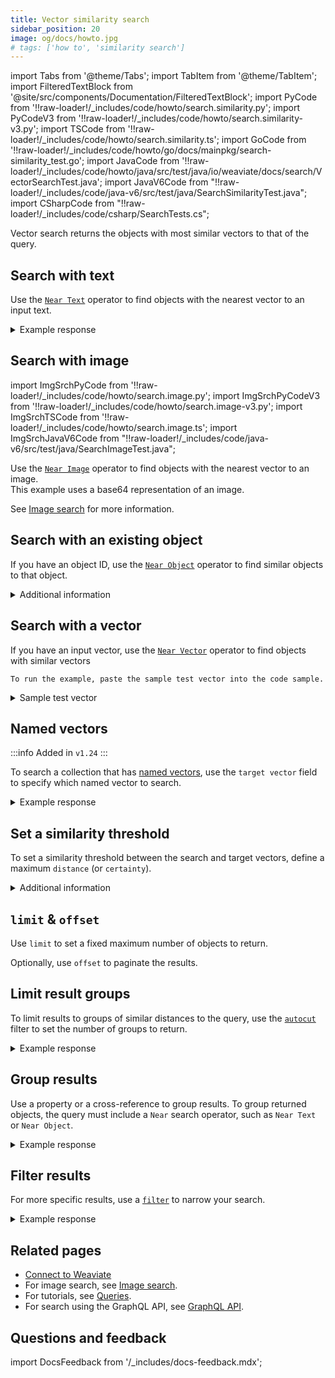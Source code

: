 ```yaml
---
title: Vector similarity search
sidebar_position: 20
image: og/docs/howto.jpg
# tags: ['how to', 'similarity search']
---
```


import Tabs from '@theme/Tabs';
import TabItem from '@theme/TabItem';
import FilteredTextBlock from '@site/src/components/Documentation/FilteredTextBlock';
import PyCode from '!!raw-loader!/\_includes/code/howto/search.similarity.py';
import PyCodeV3 from '!!raw-loader!/\_includes/code/howto/search.similarity-v3.py';
import TSCode from '!!raw-loader!/\_includes/code/howto/search.similarity.ts';
import GoCode from '!!raw-loader!/\_includes/code/howto/go/docs/mainpkg/search-similarity_test.go';
import JavaCode from '!!raw-loader!/\_includes/code/howto/java/src/test/java/io/weaviate/docs/search/VectorSearchTest.java';
import JavaV6Code from "!!raw-loader!/\_includes/code/java-v6/src/test/java/SearchSimilarityTest.java";
import CSharpCode from "!!raw-loader!/_includes/code/csharp/SearchTests.cs";

Vector search returns the objects with most similar vectors to that of the query.

## Search with text

Use the [`Near Text`](../api/graphql/search-operators.md#neartext) operator to find objects with the nearest vector to an input text.

<Tabs groupId="languages">
  <TabItem value="py" label="Python">
    <FilteredTextBlock
      text={PyCode}
      startMarker="# GetNearTextPython"
      endMarker="# END GetNearTextPython"
      language="python"
    />
  </TabItem>
  <TabItem value="js" label="JS/TS">
    <FilteredTextBlock
      text={TSCode}
      startMarker="// GetNearText"
      endMarker="// END GetNearText"
      language="ts"
    />
  </TabItem>
  <TabItem value="go" label="Go">
    <FilteredTextBlock
      text={GoCode}
      startMarker="// START GetNearText"
      endMarker="// END GetNearText"
      language="gonew"
    />
  </TabItem>
  <TabItem value="java6" label="Java v6 (Beta)">
    <FilteredTextBlock
      text={JavaV6Code}
      startMarker="// START GetNearText"
      endMarker="// END GetNearText"
      language="java"
    />
  </TabItem>
  <TabItem value="java" label="Java">
    <FilteredTextBlock
      text={JavaCode}
      startMarker="// START GetNearText"
      endMarker="// END GetNearText"
      language="java"
    />
  </TabItem>
  <TabItem value="graphql" label="GraphQL">
    <FilteredTextBlock
      text={PyCodeV3}
      startMarker="# GetNearTextGraphql"
      endMarker="# END GetNearTextGraphql"
      language="graphql"
    />
  </TabItem>
  <TabItem value="csharp" label="C#">
    <FilteredTextBlock
      text={CSharpCode}
      startMarker="// START GetNearText"
      endMarker="// END GetNearText"
      language="csharp"
    />
  </TabItem>
</Tabs>

<details>
  <summary>Example response</summary>

The output is like this:

<FilteredTextBlock
  text={PyCodeV3}
  startMarker="# START Expected nearText results"
  endMarker="# END Expected nearText results"
  language="json"
/>

</details>

## Search with image

import ImgSrchPyCode from '!!raw-loader!/\_includes/code/howto/search.image.py';
import ImgSrchPyCodeV3 from '!!raw-loader!/\_includes/code/howto/search.image-v3.py';
import ImgSrchTSCode from '!!raw-loader!/\_includes/code/howto/search.image.ts';
import ImgSrchJavaV6Code from "!!raw-loader!/\_includes/code/java-v6/src/test/java/SearchImageTest.java";

Use the [`Near Image`](../api/graphql/search-operators.md) operator to find objects with the nearest vector to an image.<br/>
This example uses a base64 representation of an image.

<Tabs groupId="languages">
  <TabItem value="py" label="Python">
    <FilteredTextBlock
      text={ImgSrchPyCode}
      startMarker="# START search with base64"
      endMarker="# END search with base64"
      language="py"
    />
  </TabItem>
  <TabItem value="js" label="JS/TS">
    <FilteredTextBlock
      text={ImgSrchTSCode}
      startMarker="// START search with base64"
      endMarker="// END search with base64"
      language="ts"
    />
  </TabItem>
  <TabItem value="java6" label="Java v6 (Beta)">
    <FilteredTextBlock
      text={ImgSrchJavaV6Code}
      startMarker="// START search with base64"
      endMarker="// END search with base64"
      language="java"
    />
  </TabItem>
  <TabItem value="java" label="Java">
    <FilteredTextBlock
      text={JavaCode}
      startMarker="// START search with base64"
      endMarker="// END search with base64"
      language="java"
    />
  </TabItem>
</Tabs>

See [Image search](./image.md) for more information.

## Search with an existing object

If you have an object ID, use the [`Near Object`](../api/graphql/search-operators.md#nearobject) operator to find similar objects to that object.

<Tabs groupId="languages">
  <TabItem value="py" label="Python">
    <FilteredTextBlock
      text={PyCode}
      startMarker="# GetNearObjectPython"
      endMarker="# END GetNearObjectPython"
      language="python"
    />
  </TabItem>
  <TabItem value="js" label="JS/TS">
    <FilteredTextBlock
      text={TSCode}
      startMarker="// GetNearObject"
      endMarker="// END GetNearObject"
      language="ts"
    />
  </TabItem>
  <TabItem value="go" label="Go">
    <FilteredTextBlock
      text={GoCode}
      startMarker="// START GetNearObject"
      endMarker="// END GetNearObject"
      language="gonew"
    />
  </TabItem>
  <TabItem value="java6" label="Java v6 (Beta)">
    <FilteredTextBlock
      text={JavaV6Code}
      startMarker="// START GetNearObject"
      endMarker="// END GetNearObject"
      language="java"
    />
  </TabItem>
  <TabItem value="java" label="Java">
    <FilteredTextBlock
      text={JavaCode}
      startMarker="// START GetNearObject"
      endMarker="// END GetNearObject"
      language="java"
    />
  </TabItem>
  <TabItem value="graphql" label="GraphQL">
    <FilteredTextBlock
      text={PyCodeV3}
      startMarker="# START GetNearObjectGraphQL"
      endMarker="# END GetNearObjectGraphQL"
      language="graphql"
    />
  </TabItem>
</Tabs>

<details>
  <summary>
    Additional information
  </summary>
  <div>
    To get the object ID, see [Retrieve the object ID](./basics.md#retrieve-the-object-id).
  </div>
</details>

## Search with a vector

If you have an input vector, use the [`Near Vector`](../api/graphql/search-operators.md#nearvector) operator to find objects with similar vectors

<Tabs groupId="languages">
  <TabItem value="py" label="Python">
    <FilteredTextBlock
      text={PyCode}
      startMarker="# GetNearVectorPython"
      endMarker="# END GetNearVectorPython"
      language="python"
    />
  </TabItem>
  <TabItem value="js" label="JS/TS">
    <FilteredTextBlock
      text={TSCode}
      startMarker="// GetNearVector"
      endMarker="// END GetNearVector"
      language="ts"
    />
  </TabItem>
  <TabItem value="go" label="Go">
    <FilteredTextBlock
      text={GoCode}
      startMarker="// START GetNearVector"
      endMarker="// END GetNearVector"
      language="gonew"
    />

    To run the example, paste the sample test vector into the code sample.

<details>
  <summary>Sample test vector</summary>

    vector := []float32{0.326901312, 0.172652353, 0.574298978, -0.877372618, 0.208563102, 0.534870921, -0.905765693, -0.240794293, 0.2483627, 0.071935073, -0.470612466, 0.899590301, 0.821722525, 0.771190126, -0.729547086, -0.891606557, 0.304722712, -0.299226525, 0.400798778, -0.438221959, 0.84784485, 0.229913025, 0.072704543, 0.754321192, -0.019145501, -0.894141594, -0.994515521, -0.593096071, -0.42883483, 0.24194537, 0.620309746, 0.632115028, 0.588728611, 0.097637792, 0.778057433, 0.218009849, -0.967106101, 0.53489523, -0.41595204, 0.242416186, -0.947618483, -0.521548494, 0.22066765, 0.656955091, -0.937464798, 0.513341425, 0.578846678, 0.249978376, -0.085722009, -0.03557413, 0.943261393, 0.085512458, -0.125636201, 0.554060472, 0.485368427, -0.645984772, 0.756222985, -0.099291789, -0.590909311, 0.233526122, 0.085346719, -0.879696717, -0.5351979, -0.959582549, 0.160636781, -0.505745761, 0.597447967, 0.637738272, -0.7560195, -0.203242247, -0.14202656, 0.0531654, -0.256164061, -0.788468035, 0.687289393, -0.361320829, -0.454431255, -0.056878361, -0.24120844, -0.559818319, -0.260802008, -0.391211829, 0.941519464, 0.427640945, -0.747279873, 0.156631127, 0.283531662, -0.567472453, -0.056855298, 0.376830341, 0.24340912, 0.203539024, -0.472871161, 0.148073935, -0.205732037, -0.113967997, 0.744806131, -0.716108348, -0.121028453, -0.260367162, 0.799248419, 0.693572742, -0.791924921, -0.23802225, 0.61424365, -0.227275991, 0.288018577, 0.43869821, -0.054773369, 0.235872433, 0.150168526, -0.148419033, -0.42652761, 0.708727207, 0.084139137, -0.72887396, -0.218030612, 0.107339953, -0.518407575, 0.835435492, 0.035034357, -0.941809022, 0.787348994, 0.563871276, 0.766441516, -0.027821565, 0.245867777, 0.667148957, 0.738303557, -0.891110299, -0.275965165, -0.768567633, -0.475590831, 0.814911332, -0.297372689, 0.278844884, 0.95130689, 0.637530377, 0.618917313, 0.175740276, -0.249863627, -0.293828547, 0.320150997, -0.197713784, -0.633765065, -0.810942827, 0.591293734, 0.388968601, 0.523304585, -0.171063703, 0.602972529, -0.450091234, 0.345062519, -0.716491932, 0.435084962, -0.991825804, 0.689999161, -0.137097366, -0.537270475, -0.14424947, -0.62181862, 0.44289108, 0.072616733, 0.114381466, -0.972054206, 0.597329412, 0.562940173, 0.549476569, -0.706469709, 0.978081921, 0.180978079, 0.162027999, 0.788607827, -0.267257907, 0.985984986, -0.563312619, -0.640888755, 0.462486684, 0.369103705, 0.650806096, -0.167334677, 0.607351556, 0.822088516, 0.796317805, -0.503272355, -0.251183198, -0.171193987, 0.022293507, 0.428948271, 0.130966005, -0.736595944, 0.304682365, 0.663292867, -0.198997943, 0.035542683, 0.118594925, -0.509118134, 0.169740121, 0.375104805, -0.379886464, -0.498633816, -0.704396843, 0.030748626, 0.944446866, 0.888355185, -0.652586251, -0.906279254, 0.926259459, -0.214344492, 0.322871291, -0.027617198, 0.20895568, 0.035279297, -0.969237773, 0.403299676, 0.428694059, 0.829344779, 0.691959507, 0.383265745, -0.782718812, 0.775060865, -0.779937498, 0.584385461, -0.459012881, 0.662861143, 0.678415842, -0.127245162, -0.634464935, 0.646265039, -0.192781253, 0.950300755, 0.211855294, -0.503585688, 0.836612346, 0.787168113, 0.865806113, 0.38960291, 0.8664508, -0.572625523, 0.56761092, -0.735380506, -0.095070433, -0.783564692, -0.208375599, 0.739675191, 0.073271624, 0.359469611, 0.227572188, 0.03146414, 0.22938932, -0.447168816, 0.997660781, 0.215311392, -0.431177845, 0.016089255, 0.502448595, -0.705274029, -0.289382977, -0.577193696, 0.966175471, -0.510154942, -0.95823724, 0.24204605, 0.365546465, -0.297344885, 0.236294365, 0.446028631, 0.117976098, 0.094099994, 0.260277337, -0.461409164, -0.375480325, -0.614179681, -0.392757615, 0.100161621, -0.814176208, -0.347271514, 0.592469245, -0.988247355, -0.158397473, 0.921216369, -0.962889718, -0.932866744, 0.414358528, 0.12841629, -0.676515076, 0.940077931, -0.434330301, -0.2041959, 0.139998128, -0.937367769, -0.65941309, -0.716202446, -0.707964147, -0.389402878, 0.758786102, 0.543653384, -0.151055143, 0.406115293, -0.667719031, -0.811399948, 0.221955265, -0.493543772, 0.342954834, 0.327300923, -0.19955993, 0.752914123, -0.170643372, -0.14423466, 0.034084297, -0.855779749, 0.741368546, 0.240861775, -0.341099861, -0.6478463, 0.548267419, 0.409670736, 0.995208265, 0.807107939, -0.585172449, 0.163887551, 0.97695251, 0.575339181, -0.569841278, 0.675494554, -0.471893576, -0.030140821, -0.05243822, 0.050174597, -0.412903213, -0.683965383, 0.334143696, 0.421115564, 0.175047935, 0.530304957, 0.304087579, -0.792279648, 0.685567038, -0.803590175, -0.742988649, 0.559471864, -0.720445164, -0.299579897, 0.856260016, -0.181088629, -0.397816074, 0.767682872, 0.738067303, 0.359374803, -0.385285243, -0.038967135, -0.147880482, 0.83122139, -0.446691037, -0.789851962, -0.110046918, -0.468262552, -0.756854501, -0.445852765, 0.978448405, -0.726514778, 0.667864341, 0.74283952, 0.484586568, 0.51334425, 0.819917424, -0.838528257, 0.436940199, -0.448078512, -0.337453429, -0.172542255, 0.17131926, 0.511645199, 0.684561713, 0.486342731, 0.873551862, -0.731099225, -0.753154103, -0.236784718, -0.65032768, -0.239905204, -0.803154248, -0.640516296, 0.855964698, -0.416501359, 0.630052995}

</details>

  </TabItem>
  <TabItem value="java6" label="Java v6 (Beta)">
    <FilteredTextBlock
      text={JavaV6Code}
      startMarker="// START GetNearVector"
      endMarker="// END GetNearVector"
      language="java"
    />
  </TabItem>
  <TabItem value="java" label="Java">
    <FilteredTextBlock
      text={JavaCode}
      startMarker="// START GetNearVector"
      endMarker="// END GetNearVector"
      language="java"
    />
  </TabItem>
  <TabItem value="graphql" label="GraphQL">
    <FilteredTextBlock
      text={PyCodeV3}
      startMarker="# GetNearVectorGraphQL"
      endMarker="# END GetNearVectorGraphQL"
      language="graphql"
    />
  </TabItem>
</Tabs>

## Named vectors

:::info Added in `v1.24`
:::

To search a collection that has [named vectors](../config-refs/collections.mdx#named-vectors), use the `target vector` field to specify which named vector to search.

<Tabs groupId="languages">
  <TabItem value="py" label="Python">
    <FilteredTextBlock
      text={PyCode}
      startMarker="# NamedVectorNearTextPython"
      endMarker="# END NamedVectorNearTextPython"
      language="python"
    />
  </TabItem>
  <TabItem value="js" label="JS/TS">
    <FilteredTextBlock
      text={TSCode}
      startMarker="// NamedVectorNearText"
      endMarker="// END NamedVectorNearText"
      language="ts"
    />
  </TabItem>
  <TabItem value="go" label="Go">
    <FilteredTextBlock
      text={GoCode}
      startMarker="// START NamedVectorNearText"
      endMarker="// END NamedVectorNearText"
      language="gonew"
    />
  </TabItem>
  <TabItem value="java6" label="Java v6 (Beta)">
    <FilteredTextBlock
      text={JavaV6Code}
      startMarker="// START NamedVectorNearText"
      endMarker="// END NamedVectorNearText"
      language="java"
    />
  </TabItem>
  <TabItem value="java" label="Java">
    <FilteredTextBlock
      text={JavaCode}
      startMarker="// START NamedVectorNearText"
      endMarker="// END NamedVectorNearText"
      language="java"
    />
  </TabItem>
  <TabItem value="graphql" label="GraphQL">
    <FilteredTextBlock
      text={PyCodeV3}
      startMarker="# NamedVectorNearTextGraphql"
      endMarker="# END NamedVectorNearTextGraphql"
      language="graphql"
    />
  </TabItem>
</Tabs>

<details>
  <summary>Example response</summary>

The output is like this:

<FilteredTextBlock
  text={PyCodeV3}
  startMarker="# START Expected NamedVectorNearText results"
  endMarker="# END Expected NamedVectorNearText results"
  language="json"
/>

</details>

## Set a similarity threshold

To set a similarity threshold between the search and target vectors, define a maximum `distance` (or `certainty`).

<Tabs groupId="languages">
  <TabItem value="py" label="Python">
    <FilteredTextBlock
      text={PyCode}
      startMarker="# GetWithDistancePython"
      endMarker="# END GetWithDistancePython"
      language="python"
    />
  </TabItem>
  <TabItem value="js" label="JS/TS">
    <FilteredTextBlock
      text={TSCode}
      startMarker="// GetWithDistance"
      endMarker="// END GetWithDistance"
      language="ts"
    />
  </TabItem>
  <TabItem value="go" label="Go">
    <FilteredTextBlock
      text={GoCode}
      startMarker="// START GetWithDistance"
      endMarker="// END GetWithDistance"
      language="gonew"
    />
  </TabItem>
  <TabItem value="java6" label="Java v6 (Beta)">
    <FilteredTextBlock
      text={JavaV6Code}
      startMarker="// START GetWithDistance"
      endMarker="// END GetWithDistance"
      language="java"
    />
  </TabItem>
  <TabItem value="java" label="Java">
    <FilteredTextBlock
      text={JavaCode}
      startMarker="// START GetWithDistance"
      endMarker="// END GetWithDistance"
      language="java"
    />
  </TabItem>
  <TabItem value="graphql" label="GraphQL">
    <FilteredTextBlock
      text={PyCodeV3}
      startMarker="# GetWithDistanceGraphQL"
      endMarker="# END GetWithDistanceGraphQL"
      language="graphql"
    />
  </TabItem>
</Tabs>

<details>
  <summary>Additional information</summary>

- The distance value depends on many factors, including the vectorization model you use. Experiment with your data to find a value that works for you.
- [`certainty`](../config-refs/distances.md#distance-vs-certainty) is only available with `cosine` distance.
- To find the least similar objects, use the negative cosine distance with `nearVector` search.

</details>

## `limit` & `offset`

Use `limit` to set a fixed maximum number of objects to return.

Optionally, use `offset` to paginate the results.

<Tabs groupId="languages">
  <TabItem value="py" label="Python">
    <FilteredTextBlock
      text={PyCode}
      startMarker="# GetLimitOffsetPython"
      endMarker="# END GetLimitOffsetPython"
      language="python"
    />
  </TabItem>
  <TabItem value="js" label="JS/TS">
    <FilteredTextBlock
      text={TSCode}
      startMarker="// GetLimitOffset"
      endMarker="// END GetLimitOffset"
      language="ts"
    />
  </TabItem>
  <TabItem value="go" label="Go">
    <FilteredTextBlock
      text={GoCode}
      startMarker="// START GetLimitOffset"
      endMarker="// END GetLimitOffset"
      language="gonew"
    />
  </TabItem>
  <TabItem value="java6" label="Java v6 (Beta)">
    <FilteredTextBlock
      text={JavaV6Code}
      startMarker="// START GetLimitOffset"
      endMarker="// END GetLimitOffset"
      language="java"
    />
  </TabItem>
  <TabItem value="java" label="Java">
    <FilteredTextBlock
      text={JavaCode}
      startMarker="// START GetLimitOffset"
      endMarker="// END GetLimitOffset"
      language="java"
    />
  </TabItem>
  <TabItem value="graphql" label="GraphQL">
    <FilteredTextBlock
      text={PyCodeV3}
      startMarker="# GetLimitOffsetGraphQL"
      endMarker="# END GetLimitOffsetGraphQL"
      language="graphql"
    />
  </TabItem>
</Tabs>

## Limit result groups

To limit results to groups of similar distances to the query, use the [`autocut`](../api/graphql/additional-operators.md#autocut) filter to set the number of groups to return.

<Tabs groupId="languages">
  <TabItem value="py" label="Python">
    <FilteredTextBlock
      text={PyCode}
      startMarker="# START Autocut Python"
      endMarker="# END Autocut Python"
      language="py"
    />
  </TabItem>
  <TabItem value="js" label="JS/TS">
    <FilteredTextBlock
      text={TSCode}
      startMarker="// START Autocut"
      endMarker="// END Autocut"
      language="ts"
    />
  </TabItem>
  <TabItem value="go" label="Go">
    <FilteredTextBlock
      text={GoCode}
      startMarker="// START Autocut"
      endMarker="// END Autocut"
      language="gonew"
    />
  </TabItem>
  <TabItem value="java6" label="Java v6 (Beta)">
    <FilteredTextBlock
      text={JavaV6Code}
      startMarker="// START Autocut"
      endMarker="// END Autocut"
      language="java"
    />
  </TabItem>
  <TabItem value="java" label="Java">
    <FilteredTextBlock
      text={JavaCode}
      startMarker="// START Autocut"
      endMarker="// END Autocut"
      language="java"
    />
  </TabItem>
  <TabItem value="graphql" label="GraphQL">
    <FilteredTextBlock
      text={PyCodeV3}
      startMarker="# START Autocut GraphQL"
      endMarker="# END Autocut GraphQL"
      language="graphql"
    />
  </TabItem>
</Tabs>

<details>
  <summary>Example response</summary>

The output is like this:

<FilteredTextBlock
  text={PyCodeV3}
  startMarker="# START Expected nearText results"
  endMarker="# END Expected nearText results"
  language="json"
/>

</details>

## Group results

Use a property or a cross-reference to group results. To group returned objects, the query must include a `Near` search operator, such as `Near Text` or `Near Object`.

<Tabs groupId="languages">
  <TabItem value="py" label="Python">
    <FilteredTextBlock
      text={PyCode}
      startMarker="# GetWithGroupbyPython"
      endMarker="# END GetWithGroupbyPython"
      language="python"
    />
  </TabItem>
  <TabItem value="js" label="JS/TS">
    <FilteredTextBlock
      text={TSCode}
      startMarker="// GetWithGroupBy"
      endMarker="// END GetWithGroupBy"
      language="ts"
    />
  </TabItem>
  <TabItem value="go" label="Go">
    <FilteredTextBlock
      text={GoCode}
      startMarker="// START GetWithGroupBy"
      endMarker="// END GetWithGroupBy"
      language="gonew"
    />
  </TabItem>
  <TabItem value="java6" label="Java v6 (Beta)">
    <FilteredTextBlock
      text={JavaV6Code}
      startMarker="// START GetWithGroupby"
      endMarker="// END GetWithGroupby"
      language="java"
    />
  </TabItem>
  <TabItem value="java" label="Java">
    <FilteredTextBlock
      text={JavaCode}
      startMarker="// START GetWithGroupBy"
      endMarker="// END GetWithGroupBy"
      language="java"
    />
  </TabItem>
  <TabItem value="graphql" label="GraphQL">
    <FilteredTextBlock
      text={PyCodeV3}
      startMarker="# GetWithGroupbyGraphQL"
      endMarker="# END GetWithGroupbyGraphQL"
      language="graphql"
    />
  </TabItem>
</Tabs>

<details>
  <summary>Example response</summary>

The output is like this:

<FilteredTextBlock
  text={PyCodeV3}
  startMarker="# Expected groupBy results"
  endMarker="# END Expected groupBy results"
  language="json"
/>

</details>

## Filter results

For more specific results, use a [`filter`](../api/graphql/filters.md) to narrow your search.

<Tabs groupId="languages">
  <TabItem value="py" label="Python">
    <FilteredTextBlock
      text={PyCode}
      startMarker="# GetWithWherePython"
      endMarker="# END GetWithWherePython"
      language="python"
    />
  </TabItem>
  <TabItem value="js" label="JS/TS">
    <FilteredTextBlock
      text={TSCode}
      startMarker="// GetWithFilter"
      endMarker="// END GetWithFilter"
      language="ts"
    />
  </TabItem>
  <TabItem value="go" label="Go">
    <FilteredTextBlock
      text={GoCode}
      startMarker="// START GetWithFilter"
      endMarker="// END GetWithFilter"
      language="gonew"
    />
  </TabItem>
  <TabItem value="java6" label="Java v6 (Beta)">
    <FilteredTextBlock
      text={JavaV6Code}
      startMarker="// START GetWithFilter"
      endMarker="// END GetWithFilter"
      language="java"
    />
  </TabItem>
  <TabItem value="java" label="Java">
    <FilteredTextBlock
      text={JavaCode}
      startMarker="// START GetWithFilter"
      endMarker="// END GetWithFilter"
      language="java"
    />
  </TabItem>
  <TabItem value="graphql" label="GraphQL">
    <FilteredTextBlock
      text={PyCodeV3}
      startMarker="# GetWithWhereGraphQL"
      endMarker="# END GetWithWhereGraphQL"
      language="graphql"
    />
  </TabItem>
</Tabs>

<details>
  <summary>Example response</summary>

The output is like this:

<FilteredTextBlock
  text={PyCodeV3}
  startMarker="# Expected where results"
  endMarker="# END Expected where results"
  language="json"
/>

</details>

## Related pages

- [Connect to Weaviate](/weaviate/connections/index.mdx)
- For image search, see [Image search](/weaviate/search/image).
- For tutorials, see [Queries](/weaviate/tutorials/query.md).
- For search using the GraphQL API, see [GraphQL API](/weaviate/api).

## Questions and feedback

import DocsFeedback from '/\_includes/docs-feedback.mdx';

<DocsFeedback/>

